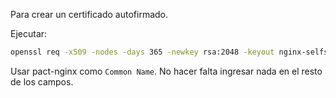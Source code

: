 Para crear un certificado autofirmado. 

Ejecutar:
```bash
openssl req -x509 -nodes -days 365 -newkey rsa:2048 -keyout nginx-selfsigned.key -out nginx-selfsigned.crt
```
Usar pact-nginx como `Common Name`. No hacer falta ingresar nada en el resto de los campos. 
